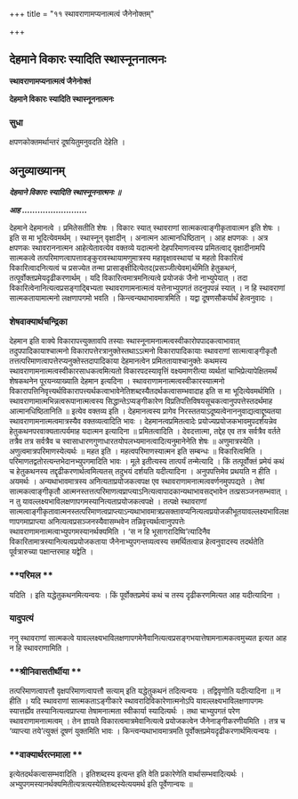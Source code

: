 +++
title = "११ स्थावराणामप्यनात्मत्वं जैनेनोक्तम्"

+++


## देहमाने विकारः स्यादिति स्थास्नूननात्मनः

**स्थावराणामप्यनात्मत्वं जैनेनोक्तं**

**देहमाने विकारः स्यादिति स्थास्नूननात्मनः**

### **सुधा**

क्षपणकोक्तमर्थान्तरं दूषयितुमनुवदति देहेति ।

## **अनुव्याख्यानम्**

***देहमाने विकारः स्यादिति स्थास्नूननात्मनः ॥***

***आह .........................***

देहमाने देहमानत्वे । प्रमितेसतीति शेषः । विकारः स्यात् स्थावराणां सात्मकत्वाङ्गीकृतावात्मन इति शेषः । इति स मा भूदित्येवमर्थम् । स्थास्नून् वृक्षादीन् । अनात्मन आत्मानधिष्ठितान् । आह क्षपणकः । अत्र क्षपणकः स्थावराननात्मन आहेत्येतावत्येव वक्तव्ये यदात्मनो देहपरिमाणत्वस्य प्रमितत्वाद् वृक्षादीनामपि सात्मकत्वे तत्परिमाणत्वापत्तावङ्कुरावस्थायामणुमात्रस्य महावृक्षावस्थायां च महतो विकारित्वं विकारित्वादनित्यत्वं च प्रसज्येत तन्मा प्रासाङ्क्षीदित्येतद(प्रसञ्जीत्येवम)र्थमिति हेतुकथनं, तत्पूर्वोक्तप्रमेयदृढीकरणार्थम् । यदि विकारित्वमात्रमनित्यत्वे प्रयोजकं जैनो नाभ्युपेयात् । तदा विकारित्वेनानित्यत्वप्रसङ्गाद्बिभ्यता स्थावराणामनात्मत्वं यत्तेनाभ्युपगतं तदनुपपन्नं स्यात् । न हि स्थावराणां सात्मकतायामात्मनो लक्षणापगमो भवति । किन्त्वन्यथाभावमात्रमिति । यद्वा दूषणसौकर्यार्थं हेत्वनुवादः ।

### **शेषवाक्यार्थचन्द्रिका**

देहमान इति वाक्ये विकारापत्त्युक्तावपि तस्याः स्थास्नूनामनात्मत्वस्वीकारोपपादकत्वाभावात् तदुपपादिकायाश्चात्मनो विकारापत्तेरत्रानुक्तेस्तथाऽऽत्मनो विकारापादिकायाः स्थावराणां सात्मत्वाङ्गीकृतौ तत्तत्परिमाणत्वापत्तेरप्यनुक्तेस्तदापादिकाया देहमानत्वेन प्रमिततायाश्चानुक्तेः कथमस्य स्थावराणामनात्मत्वस्वीकारसाधकत्वमित्यतो विकारपदस्यावृत्तिं वक्ष्यमाणरीत्या व्यर्थतां चाभिप्रेत्यापेक्षितमर्थं शेषकथनेन पूरयन्व्याख्याति देहमान इत्यदिना । स्थावराणामनात्मत्वस्वीकारस्यात्मनो विकारापत्तिनिवृत्त्यर्थविकारापत्त्यर्थकत्वाभावेनेतिशब्दस्यैतदर्थकत्वासम्भवादाह इति स मा भूदित्येवमर्थमिति । स्थावराणामात्मभिन्नत्वरूपानात्मत्वस्य सिद्धान्तेऽप्यङ्गीकारेण विप्रतिपत्तिविषयसूचकत्वानुपपत्तेस्तदर्थमाह आत्मानधिष्ठितानिति ॥ इत्येव वक्तव्य इति । देहमानत्वस्य प्रागेव निरस्ततयाऽदूष्यत्वेनाननुवाद्यत्वाद्दूष्यतया स्थावराणामनात्मत्वमात्रस्यैव वक्तव्यत्वादिति भावः । देहमानत्वप्रमितत्वादेः प्रयोज्यप्रयोजकभावमुपदर्शयन्नेव हेतुकथनपरवाक्यतात्पर्यमाह यदात्मन इत्यादिना ॥ प्रमितत्वादिति । देवदत्तात्मा, तद्देह एव तत्र सर्वत्रैव वर्तते तत्रैव तत्र सर्वत्रैव च स्वासाधारणगुणाधारतयोपलभ्यमानत्वादित्यनुमानेनेति शेषः ॥ अणुमात्रस्येति । अणुत्वमात्रपरिमाणस्येत्यर्थः ॥ महत इति । महत्वपरिमाणस्यात्मन इति सम्बन्धः ॥ विकारित्वमिति । परिमाणतद्वतोरत्यन्तभेदानभ्युपगमादिति भावः । मूले इतीत्यस्य तात्पर्यं तन्मेत्यादि । किं तत्पूर्वोक्तं प्रमेयं कथं च हेतुकथनस्य तद्दृढीकरणार्थत्वमित्यतस् तदुभयं दर्शयति यदीत्यादिना । अनुपपत्तिमेव प्रथयति न हीति । अयमर्थः । अन्यथाभावमात्रस्य अनित्यताप्रयोजकत्वपक्ष एव स्थावराणामनात्मत्ववर्णनमुपपद्यते । तेषां सात्मकत्वाङ्गीकृतौ आत्मनस्तत्तत्परिमाणत्वप्राप्त्याऽनित्यत्वापादकान्यथाभावसद्भावेन तत्प्रसञ्जनसम्भवात् । न तु यावल्लक्ष्यभाविलक्षणापगमस्यानित्यताप्रयोजकत्वपक्षे । तत्पक्षे स्थावराणां सात्मत्वाङ्गीकृतावात्मनस्तत्परिमाणत्वप्राप्त्याऽन्यथाभावमात्रप्रसक्तावप्यनित्यत्वप्रयोजकीभूतयावल्लक्ष्यभाविलक्षणापगमाप्राप्त्या अनित्यत्वप्रसञ्जनस्यैवासम्भवेन तन्निवृत्त्यर्थत्वानुपपत्तेः स्थावराणामनात्मत्वाभ्युपगमस्यानर्थक्यमिति । ‘स न हि भूसागरादिष्वि’त्यादिनैव विकारितामात्रस्यानित्यत्वप्रयोजकताया जैनेनाभ्युपगन्तव्यत्वस्य समर्थितत्वान्न हेत्वनुवादस्य तदर्थतेति पूर्वत्रारुच्या पक्षान्तरमाह यद्वेति ।

### **परिमल **

यदिति । इति यद्धेतुकथनमित्यन्वयः । किं पूर्वोक्तप्रमेयं कथं च तस्य दृढीकरणमित्यत आह यदीत्यादिना ।

### **यादुपत्यं**

ननु स्थावराणां सात्मकत्वे यावल्लक्ष्यभाविलक्षणापगमेनैवानित्यत्वप्रसङ्गभयात्तेषामनात्मकत्वमुच्यत इत्यत आह न हि स्थावराणामिति ।

### **श्रीनिवासतीर्थीया **

तत्परिमाणत्वापत्तौ वृक्षपरिमाणत्वापत्तौ सत्याम् इति यद्धेतुकथनं तदित्यन्वयः । तद्विवृणोति यदीत्यादिना ॥ न हीति । यदि स्थावराणां सात्मकताऽङ्गीकारे स्थावरादिविकारेणात्मनोऽपि यावल्लक्ष्यभाविलक्षणापगमः स्यात्तर्ह्येव तस्यानित्यत्वप्राप्त्या तेषामनात्मता स्वीकार्या स्यादित्यर्थः । तथा चाभ्युपगतं परेण स्थावराणामनात्मत्वम् । तेन ज्ञायते विकारत्वमात्रमेवानित्यत्वे प्रयोजकत्वेन जैनेनाङ्गीकरणीयमिति । तत्र च ‘व्याप्त्या तये’त्युक्तं दूषणं युक्तमिति भावः । किन्त्वन्यथाभावमात्रमति पूर्वोक्तप्रमेयदृढीकरणार्थमित्यन्वयः ।

### **वाक्यार्थरत्नमाला **

इत्येतदर्थकत्वासम्भवादिति । इतिशब्दस्य इत्यन्त इति वेति प्रकारेणेति वार्थासम्भवादित्यर्थः । अभ्युपगमस्यानर्थक्यमितीत्यत्रत्यस्येतिशब्दस्येत्ययमर्थ इति पूर्वेणान्वयः ॥

